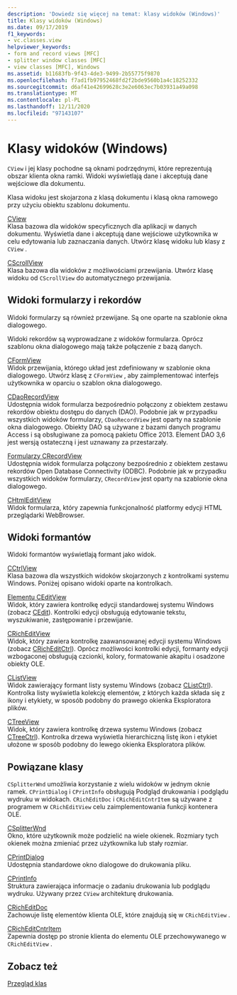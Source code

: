 ```yaml
---
description: 'Dowiedz się więcej na temat: klasy widoków (Windows)'
title: Klasy widoków (Windows)
ms.date: 09/17/2019
f1_keywords:
- vc.classes.view
helpviewer_keywords:
- form and record views [MFC]
- splitter window classes [MFC]
- view classes [MFC], Windows
ms.assetid: b11683fb-9f43-4de3-9499-2b55775f9870
ms.openlocfilehash: f7ad1fb97952468fd2f2bde9560b1a4c18252332
ms.sourcegitcommit: d6af41e42699628c3e2e6063ec7b03931a49a098
ms.translationtype: MT
ms.contentlocale: pl-PL
ms.lasthandoff: 12/11/2020
ms.locfileid: "97143107"
---
```

# <a name="view-classes-windows"></a>Klasy widoków (Windows)

`CView` i jej klasy pochodne są oknami podrzędnymi, które reprezentują obszar klienta okna ramki. Widoki wyświetlają dane i akceptują dane wejściowe dla dokumentu.

Klasa widoku jest skojarzona z klasą dokumentu i klasą okna ramowego przy użyciu obiektu szablonu dokumentu.

[CView](../mfc/reference/cview-class.md)<br/>
Klasa bazowa dla widoków specyficznych dla aplikacji w danych dokumentu. Wyświetla dane i akceptują dane wejściowe użytkownika w celu edytowania lub zaznaczania danych. Utwórz klasę widoku lub klasy z `CView` .

[CScrollView](../mfc/reference/cscrollview-class.md)<br/>
Klasa bazowa dla widoków z możliwościami przewijania. Utwórz klasę widoku od `CScrollView` do automatycznego przewijania.

## <a name="form-and-record-views"></a>Widoki formularzy i rekordów

Widoki formularzy są również przewijane. Są one oparte na szablonie okna dialogowego.

Widoki rekordów są wyprowadzane z widoków formularza. Oprócz szablonu okna dialogowego mają także połączenie z bazą danych.

[CFormView](../mfc/reference/cformview-class.md)<br/>
Widok przewijania, którego układ jest zdefiniowany w szablonie okna dialogowego. Utwórz klasę z `CFormView` , aby zaimplementować interfejs użytkownika w oparciu o szablon okna dialogowego.

[CDaoRecordView](../mfc/reference/cdaorecordview-class.md)<br/>
Udostępnia widok formularza bezpośrednio połączony z obiektem zestawu rekordów obiektu dostępu do danych (DAO). Podobnie jak w przypadku wszystkich widoków formularzy, `CDaoRecordView` jest oparty na szablonie okna dialogowego. Obiekty DAO są używane z bazami danych programu Access i są obsługiwane za pomocą pakietu Office 2013. Element DAO 3,6 jest wersją ostateczną i jest uznawany za przestarzały.

[Formularzy CRecordView](../mfc/reference/crecordview-class.md)<br/>
Udostępnia widok formularza połączony bezpośrednio z obiektem zestawu rekordów Open Database Connectivity (ODBC). Podobnie jak w przypadku wszystkich widoków formularzy, `CRecordView` jest oparty na szablonie okna dialogowego.

[CHtmlEditView](../mfc/reference/chtmleditview-class.md)<br/>
Widok formularza, który zapewnia funkcjonalność platformy edycji HTML przeglądarki WebBrowser.

## <a name="control-views"></a>Widoki formantów

Widoki formantów wyświetlają formant jako widok.

[CCtrlView](../mfc/reference/cctrlview-class.md)<br/>
Klasa bazowa dla wszystkich widoków skojarzonych z kontrolkami systemu Windows. Poniżej opisano widoki oparte na kontrolkach.

[Elementu CEditView](../mfc/reference/ceditview-class.md)<br/>
Widok, który zawiera kontrolkę edycji standardowej systemu Windows (zobacz [CEdit](../mfc/reference/cedit-class.md)). Kontrolki edycji obsługują edytowanie tekstu, wyszukiwanie, zastępowanie i przewijanie.

[CRichEditView](../mfc/reference/cricheditview-class.md)<br/>
Widok, który zawiera kontrolkę zaawansowanej edycji systemu Windows (zobacz [CRichEditCtrl](../mfc/reference/cricheditctrl-class.md)). Oprócz możliwości kontrolki edycji, formanty edycji wzbogaconej obsługują czcionki, kolory, formatowanie akapitu i osadzone obiekty OLE.

[CListView](../mfc/reference/clistview-class.md)<br/>
Widok zawierający formant listy systemu Windows (zobacz [CListCtrl](../mfc/reference/clistctrl-class.md)). Kontrolka listy wyświetla kolekcję elementów, z których każda składa się z ikony i etykiety, w sposób podobny do prawego okienka Eksploratora plików.

[CTreeView](../mfc/reference/ctreeview-class.md)<br/>
Widok, który zawiera kontrolkę drzewa systemu Windows (zobacz [CTreeCtrl](../mfc/reference/ctreectrl-class.md)). Kontrolka drzewa wyświetla hierarchiczną listę ikon i etykiet ułożone w sposób podobny do lewego okienka Eksploratora plików.

## <a name="related-classes"></a>Powiązane klasy

`CSplitterWnd` umożliwia korzystanie z wielu widoków w jednym oknie ramek. `CPrintDialog` i `CPrintInfo` obsługują Podgląd drukowania i podglądu wydruku w widokach. `CRichEditDoc` i `CRichEditCntrItem` są używane z programem w `CRichEditView` celu zaimplementowania funkcji kontenera OLE.

[CSplitterWnd](../mfc/reference/csplitterwnd-class.md)<br/>
Okno, które użytkownik może podzielić na wiele okienek. Rozmiary tych okienek można zmieniać przez użytkownika lub stały rozmiar.

[CPrintDialog](../mfc/reference/cprintdialog-class.md)<br/>
Udostępnia standardowe okno dialogowe do drukowania pliku.

[CPrintInfo](../mfc/reference/cprintinfo-structure.md)<br/>
Struktura zawierająca informacje o zadaniu drukowania lub podglądu wydruku. Używany przez `CView` architekturę drukowania.

[CRichEditDoc](../mfc/reference/cricheditdoc-class.md)<br/>
Zachowuje listę elementów klienta OLE, które znajdują się w `CRichEditView` .

[CRichEditCntrItem](../mfc/reference/cricheditcntritem-class.md)<br/>
Zapewnia dostęp po stronie klienta do elementu OLE przechowywanego w `CRichEditView` .

## <a name="see-also"></a>Zobacz też

[Przegląd klas](../mfc/class-library-overview.md)

